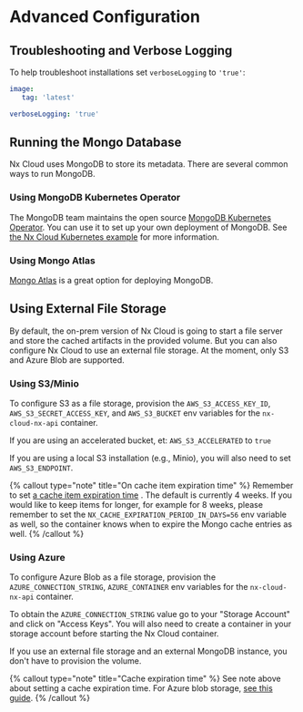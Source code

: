 # Advanced Configuration

## Troubleshooting and Verbose Logging

To help troubleshoot installations set `verboseLogging` to `'true'`:

```yaml
image:
   tag: 'latest'

verboseLogging: 'true'
```

## Running the Mongo Database

Nx Cloud uses MongoDB to store its metadata. There are several common ways to run MongoDB.

### Using MongoDB Kubernetes Operator

The MongoDB team maintains the open
source [MongoDB Kubernetes Operator](https://github.com/mongodb/mongodb-kubernetes-operator). You can use it to set up
your own deployment of MongoDB. See [the Nx Cloud Kubernetes example](https://github.com/nrwl/nxcloud-k8s-setup) for
more information.

### Using Mongo Atlas

[Mongo Atlas](https://mongodb.com/) is a great option for deploying MongoDB.

## Using External File Storage

By default, the on-prem version of Nx Cloud is going to start a file server and store the cached artifacts in the
provided volume. But
you can also configure Nx Cloud to use an external file storage. At the moment, only S3 and Azure Blob are
supported.

### Using S3/Minio

To configure S3 as a file storage, provision the `AWS_S3_ACCESS_KEY_ID`, `AWS_S3_SECRET_ACCESS_KEY`, and `AWS_S3_BUCKET`
env variables for the `nx-cloud-nx-api` container.

If you are using an accelerated bucket, et: `AWS_S3_ACCELERATED` to `true`

If you are using a local S3 installation (e.g., Minio), you will also need to set `AWS_S3_ENDPOINT`.

{% callout type="note" title="On cache item expiration time" %}
Remember to
set [a cache item expiration time](https://docs.aws.amazon.com/AmazonS3/latest/userguide/lifecycle-expire-general-considerations.html)
. The default is currently 4 weeks. If you would like to keep items for longer, for example for 8 weeks, please remember
to set the `NX_CACHE_EXPIRATION_PERIOD_IN_DAYS=56` env variable as well, so the container knows when to expire the Mongo
cache entries as well.
{% /callout %}

### Using Azure

To configure Azure Blob as a file storage, provision the `AZURE_CONNECTION_STRING`, `AZURE_CONTAINER` env variables for the `nx-cloud-nx-api` container.

To obtain the `AZURE_CONNECTION_STRING` value go to your "Storage Account" and click on "Access Keys". You will also
need to create a container in your storage account before starting the Nx Cloud container.

If you use an external file storage and an external MongoDB instance, you don't have to provision the volume.

{% callout type="note" title="Cache expiration time" %}
See note above about setting a cache expiration time. For Azure blob
storage, [see this guide](https://docs.microsoft.com/en-us/azure/cdn/cdn-manage-expiration-of-blob-content).
{% /callout %}
